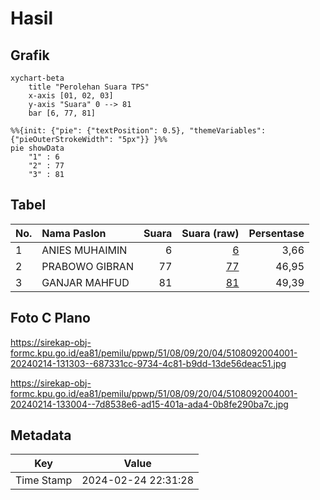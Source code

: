 # Hasil

## Grafik

```mermaid
xychart-beta
    title "Perolehan Suara TPS"
    x-axis [01, 02, 03]
    y-axis "Suara" 0 --> 81
    bar [6, 77, 81]
```

```mermaid
%%{init: {"pie": {"textPosition": 0.5}, "themeVariables": {"pieOuterStrokeWidth": "5px"}} }%%
pie showData
    "1" : 6
    "2" : 77
    "3" : 81
```

## Tabel

| No. | Nama Paslon    | Suara | Suara (raw) | Persentase |
|:--- |:-------------- | -----:| -----------:| ----------:|
| 1   | ANIES MUHAIMIN | 6     | [6][p-1]    | 3,66       |
| 2   | PRABOWO GIBRAN | 77    | [77][p-2]   | 46,95      |
| 3   | GANJAR MAHFUD  | 81    | [81][p-3]   | 49,39      |


[p-1]: https://github.com/gigit-pemilu/pemilu-2024-51-bali/blob/main/pilpres/hitung-suara/sub/51-bali/sub/08-buleleng/sub/09-tejakula/sub/2004-madenan/sub/001-tps/sub/paslon-1.txt
[p-2]: https://github.com/gigit-pemilu/pemilu-2024-51-bali/blob/main/pilpres/hitung-suara/sub/51-bali/sub/08-buleleng/sub/09-tejakula/sub/2004-madenan/sub/001-tps/sub/paslon-2.txt
[p-3]: https://github.com/gigit-pemilu/pemilu-2024-51-bali/blob/main/pilpres/hitung-suara/sub/51-bali/sub/08-buleleng/sub/09-tejakula/sub/2004-madenan/sub/001-tps/sub/paslon-3.txt

## Foto C Plano

https://sirekap-obj-formc.kpu.go.id/ea81/pemilu/ppwp/51/08/09/20/04/5108092004001-20240214-131303--687331cc-9734-4c81-b9dd-13de56deac51.jpg

https://sirekap-obj-formc.kpu.go.id/ea81/pemilu/ppwp/51/08/09/20/04/5108092004001-20240214-133004--7d8538e6-ad15-401a-ada4-0b8fe290ba7c.jpg


## Metadata

| Key        | Value               |
| ---------- | ------------------- |
| Time Stamp | 2024-02-24 22:31:28 |



